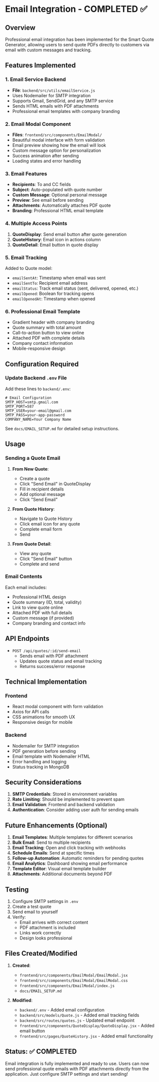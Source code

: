 # Email Integration - COMPLETED ✅

## Overview
Professional email integration has been implemented for the Smart Quote Generator, allowing users to send quote PDFs directly to customers via email with custom messages and tracking.

## Features Implemented

### 1. **Email Service Backend**
- **File**: `backend/src/utils/emailService.js`
- Uses Nodemailer for SMTP integration
- Supports Gmail, SendGrid, and any SMTP service
- Sends HTML emails with PDF attachments
- Professional email templates with company branding

### 2. **Email Modal Component**
- **Files**: `frontend/src/components/EmailModal/`
- Beautiful modal interface with form validation
- Email preview showing how the email will look
- Custom message option for personalization
- Success animation after sending
- Loading states and error handling

### 3. **Email Features**
- **Recipients**: To and CC fields
- **Subject**: Auto-populated with quote number
- **Custom Message**: Optional personal message
- **Preview**: See email before sending
- **Attachments**: Automatically attaches PDF quote
- **Branding**: Professional HTML email template

### 4. **Multiple Access Points**
1. **QuoteDisplay**: Send email button after quote generation
2. **QuoteHistory**: Email icon in actions column
3. **QuoteDetail**: Email button in quote display

### 5. **Email Tracking**
Added to Quote model:
- `emailSentAt`: Timestamp when email was sent
- `emailSentTo`: Recipient email address
- `emailStatus`: Track email status (sent, delivered, opened, etc.)
- `emailOpened`: Boolean for tracking opens
- `emailOpenedAt`: Timestamp when opened

### 6. **Professional Email Template**
- Gradient header with company branding
- Quote summary with total amount
- Call-to-action button to view online
- Attached PDF with complete details
- Company contact information
- Mobile-responsive design

## Configuration Required

### Update Backend `.env` File

Add these lines to `backend/.env`:

```env
# Email Configuration
SMTP_HOST=smtp.gmail.com
SMTP_PORT=587
SMTP_USER=your-email@gmail.com
SMTP_PASS=your-app-password
COMPANY_NAME=Your Company Name
```

See `docs/EMAIL_SETUP.md` for detailed setup instructions.

## Usage

### Sending a Quote Email

1. **From New Quote**:
   - Create a quote
   - Click "Send Email" in QuoteDisplay
   - Fill in recipient details
   - Add optional message
   - Click "Send Email"

2. **From Quote History**:
   - Navigate to Quote History
   - Click email icon for any quote
   - Complete email form
   - Send

3. **From Quote Detail**:
   - View any quote
   - Click "Send Email" button
   - Complete and send

### Email Contents

Each email includes:
- Professional HTML design
- Quote summary (ID, total, validity)
- Link to view quote online
- Attached PDF with full details
- Custom message (if provided)
- Company branding and contact info

## API Endpoints

- `POST /api/quotes/:id/send-email`
  - Sends email with PDF attachment
  - Updates quote status and email tracking
  - Returns success/error response

## Technical Implementation

### Frontend
- React modal component with form validation
- Axios for API calls
- CSS animations for smooth UX
- Responsive design for mobile

### Backend
- Nodemailer for SMTP integration
- PDF generation before sending
- Email template with Nodemailer HTML
- Error handling and logging
- Status tracking in MongoDB

## Security Considerations

1. **SMTP Credentials**: Stored in environment variables
2. **Rate Limiting**: Should be implemented to prevent spam
3. **Email Validation**: Frontend and backend validation
4. **Authentication**: Consider adding user auth for sending emails

## Future Enhancements (Optional)

1. **Email Templates**: Multiple templates for different scenarios
2. **Bulk Email**: Send to multiple recipients
3. **Email Tracking**: Open and click tracking with webhooks
4. **Schedule Emails**: Send at specific times
5. **Follow-up Automation**: Automatic reminders for pending quotes
6. **Email Analytics**: Dashboard showing email performance
7. **Template Editor**: Visual email template builder
8. **Attachments**: Additional documents beyond PDF

## Testing

1. Configure SMTP settings in `.env`
2. Create a test quote
3. Send email to yourself
4. Verify:
   - Email arrives with correct content
   - PDF attachment is included
   - Links work correctly
   - Design looks professional

## Files Created/Modified

1. **Created**:
   - `frontend/src/components/EmailModal/EmailModal.jsx`
   - `frontend/src/components/EmailModal/EmailModal.css`
   - `frontend/src/components/EmailModal/index.js`
   - `docs/EMAIL_SETUP.md`

2. **Modified**:
   - `backend/.env` - Added email configuration
   - `backend/src/models/Quote.js` - Added email tracking fields
   - `backend/src/routes/quotes.js` - Updated email endpoint
   - `frontend/src/components/QuoteDisplay/QuoteDisplay.jsx` - Added email button
   - `frontend/src/pages/QuoteHistory.jsx` - Added email functionality

## Status: ✅ COMPLETED

Email integration is fully implemented and ready to use. Users can now send professional quote emails with PDF attachments directly from the application. Just configure SMTP settings and start sending!
